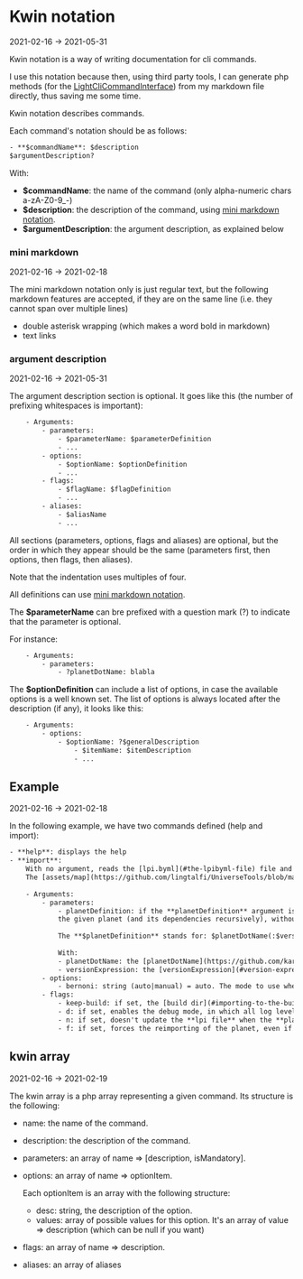 Kwin notation
=============
2021-02-16 -> 2021-05-31

Kwin notation is a way of writing documentation for cli commands.

I use this notation because then, using third party tools, I can generate php methods (for
the [LightCliCommandInterface](https://github.com/lingtalfi/Light_Cli/blob/master/doc/api/Ling/Light_Cli/CliTools/Program/LightCliCommandInterface.md))
from my markdown file directly, thus saving me some time.

Kwin notation describes commands.

Each command's notation should be as follows:

```txt
- **$commandName**: $description
$argumentDescription?
```

With:

- **$commandName**: the name of the command (only alpha-numeric chars a-zA-Z0-9_-)
- **$description**: the description of the command, using [mini markdown notation](#mini-markdown).   
- **$argumentDescription**: the argument description, as explained below



### mini markdown
2021-02-16 -> 2021-02-18


The mini markdown notation only is just regular text, but the following markdown features are accepted, if they are on the same line (i.e. they cannot span over multiple lines)

- double asterisk wrapping (which makes a word bold in markdown)
- text links 




### argument description
2021-02-16 -> 2021-05-31


The argument description section is optional. It goes like this (the number of prefixing whitespaces is important):


```txt
    - Arguments:
        - parameters: 
            - $parameterName: $parameterDefinition 
            - ... 
        - options: 
            - $optionName: $optionDefinition
            - ... 
        - flags: 
            - $flagName: $flagDefinition
            - ... 
        - aliases: 
            - $aliasName
            - ... 
```


All sections (parameters, options, flags and aliases) are optional, but the order in which they appear should be the same (parameters first, then options,
then flags, then aliases).

Note that the indentation uses multiples of four.

All definitions can use [mini markdown notation](#mini-markdown).

The **$parameterName** can bre prefixed with a question mark (?) to indicate that the parameter is optional.

For instance:
```txt
    - Arguments:
        - parameters: 
            - ?planetDotName: blabla
```


The **$optionDefinition** can include a list of options, in case the available options is a well known set.
The list of options is always located after the description (if any), it looks like this:


```txt 
    - Arguments:
        - options: 
            - $optionName: ?$generalDescription
                - $itemName: $itemDescription 
                - ...
```











Example
----------
2021-02-16 -> 2021-02-18


In the following example, we have two commands defined (help and import):

```txt
- **help**: displays the help 
- **import**:
    With no argument, reads the [lpi.byml](#the-lpibyml-file) file and makes sure every planet defined in it is imported (along with its dependencies, recursively) in the host app.
    The [assets/map](https://github.com/lingtalfi/UniverseTools/blob/master/doc/pages/conception-notes.md#the-planets-and-assetsmap) are not copied.
      
    - Arguments:
        - parameters: 
            - planetDefinition: if the **planetDefinition** argument is defined, it will [import](https://github.com/lingtalfi/TheBar/blob/master/discussions/import-install.md#summary) 
            the given planet (and its dependencies recursively), without the **assets/map**, and update the **lpi.byml** file accordingly, using a plus symbol at the end of every newly imported planet's version number.
          
            The **$planetDefinition** stands for: $planetDotName(:$versionExpression)?
          
            With:
            - planetDotName: the [planetDotName](https://github.com/karayabin/universe-snapshot#the-planet-https://github.com/lingtalfi/TheBar/blob/master/discussions/import-install.md#summarydot-name)
            - versionExpression: the [versionExpression](#version-expression), defaults to last if not defined
        - options: 
            - bernoni: string (auto|manual) = auto. The mode to use when a [bernoni conflict](#the-bernoni-problem-what-happens-in-case-of-conflict) occurs.
        - flags: 
            - keep-build: if set, the [build dir](#importing-to-the-build-dir) will not be automatically removed after a successful operation.
            - d: if set, enables the debug mode, in which all log levels messages are displayed
            - n: if set, doesn't update the **lpi file** when the **planetDefinition** parameter is defined
            - f: if set, forces the reimporting of the planet, even if it's already in your app
```



kwin array
-------------
2021-02-16 -> 2021-02-19

The kwin array is a php array representing a given command.
Its structure is the following:


- name: the name of the command.
- description: the description of the command.
- parameters: an array of name => \[description, isMandatory].
- options: an array of name => optionItem.
  
    Each optionItem is an array with the following structure:
    
    - desc: string, the description of the option.
    - values: array of possible values for this option.
         It's an array of value => description (which can be null if you want)    

- flags: an array of name => description.
- aliases: an array of aliases











